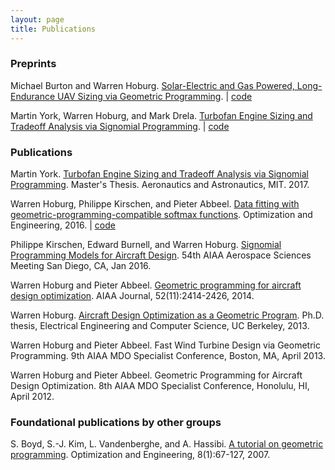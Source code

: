 ```yaml
---
layout: page
title: Publications
---
```


### Preprints

Michael Burton and Warren Hoburg. [Solar-Electric and Gas Powered, Long-Endurance UAV Sizing via Geometric Programming](http://hoburg.mit.edu/publications/gassolar.pdf). | [code](http://github.com/hoburg/gas_solar_trade)

Martin York, Warren Hoburg, and Mark Drela. [Turbofan Engine Sizing and Tradeoff Analysis via Signomial Programming](http://hoburg.mit.edu/publications/turbofanSP.pdf). | [code](http://github.com/hoburg/turbofan)

### Publications


Martin York. [Turbofan Engine Sizing and Tradeoff Analysis via Signomial Programming](http://hoburg.mit.edu/publications/york_masters_thesis.pdf). Master's Thesis. Aeronautics and Astronautics, MIT. 2017.

Warren Hoburg, Philippe Kirschen, and Pieter Abbeel. [Data fitting with geometric-programming-compatible softmax functions](http://hoburg.mit.edu/publications/gpfitting.pdf). Optimization and Engineering, 2016. | [code](http://github.com/hoburg/gpfit)

Philippe Kirschen, Edward Burnell, and Warren Hoburg. [Signomial Programming Models for Aircraft Design](http://hoburg.mit.edu/publications/kirschenSP2016.pdf). 54th AIAA Aerospace Sciences Meeting San Diego, CA, Jan 2016.

Warren Hoburg and Pieter Abbeel. [Geometric programming for aircraft design optimization](http://hoburg.mit.edu/publications/hoburgabbeel2014.pdf). AIAA Journal, 52(11):2414-2426, 2014.

Warren Hoburg. [Aircraft Design Optimization as a Geometric Program](http://hoburg.mit.edu/publications/hoburg_phd_thesis.pdf). Ph.D. thesis, Electrical Engineering and Computer Science, UC Berkeley, 2013.

Warren Hoburg and Pieter Abbeel. Fast Wind Turbine Design via Geometric Programming. 9th AIAA MDO Specialist Conference, Boston, MA, April 2013.

Warren Hoburg and Pieter Abbeel. Geometric Programming for Aircraft Design Optimization. 8th AIAA MDO Specialist Conference, Honolulu, HI, April 2012.

### Foundational publications by other groups

S. Boyd, S.-J. Kim, L. Vandenberghe, and A. Hassibi. [A tutorial on geometric programming](http://stanford.edu/~boyd/papers/gp_tutorial.html). Optimization and Engineering, 8(1):67-127, 2007.
